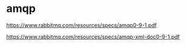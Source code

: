 # amqp

https://www.rabbitmq.com/resources/specs/amqp0-9-1.pdf

https://www.rabbitmq.com/resources/specs/amqp-xml-doc0-9-1.pdf
